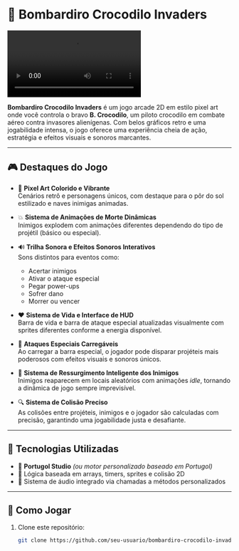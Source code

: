 # 🐊 Bombardiro Crocodilo Invaders

![Gameplay Screenshot](print.mp4)

**Bombardiro Crocodilo Invaders** é um jogo arcade 2D em estilo pixel art onde você controla o bravo **B. Crocodilo**, um piloto crocodilo em combate aéreo contra invasores alienígenas. Com belos gráficos retro e uma jogabilidade intensa, o jogo oferece uma experiência cheia de ação, estratégia e efeitos visuais e sonoros marcantes.

---

## 🎮 Destaques do Jogo

- 🎨 **Pixel Art Colorido e Vibrante**  
  Cenários retrô e personagens únicos, com destaque para o pôr do sol estilizado e naves inimigas animadas.

- 💥 **Sistema de Animações de Morte Dinâmicas**  
  Inimigos explodem com animações diferentes dependendo do tipo de projétil (básico ou especial).

- 🔊 **Trilha Sonora e Efeitos Sonoros Interativos**  
  Sons distintos para eventos como:
  - Acertar inimigos
  - Ativar o ataque especial
  - Pegar power-ups
  - Sofrer dano
  - Morrer ou vencer
  
- ❤️ **Sistema de Vida e Interface de HUD**  
  Barra de vida e barra de ataque especial atualizadas visualmente com sprites diferentes conforme a energia disponível.

- 🌟 **Ataques Especiais Carregáveis**  
  Ao carregar a barra especial, o jogador pode disparar projéteis mais poderosos com efeitos visuais e sonoros únicos.

- 🔁 **Sistema de Ressurgimento Inteligente dos Inimigos**  
  Inimigos reaparecem em locais aleatórios com animações *idle*, tornando a dinâmica de jogo sempre imprevisível.

- 🔍 **Sistema de Colisão Preciso**  
  As colisões entre projéteis, inimigos e o jogador são calculadas com precisão, garantindo uma jogabilidade justa e desafiante.

---

## 🧪 Tecnologias Utilizadas

- 🔹 **Portugol Studio** *(ou motor personalizado baseado em Portugol)*
- 🔹 Lógica baseada em arrays, timers, sprites e colisão 2D
- 🔹 Sistema de áudio integrado via chamadas a métodos personalizados

---

## 🚀 Como Jogar

1. Clone este repositório:
   ```bash
   git clone https://github.com/seu-usuario/bombardiro-crocodilo-invaders.git

